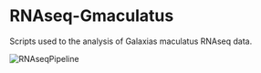 # RNAseq-Gmaculatus

Scripts used to the analysis of Galaxias maculatus RNAseq data.

![RNAseqPipeline](https://user-images.githubusercontent.com/109176403/189914066-56ce017e-aa98-4db0-8161-c9937d2c69d1.png)
